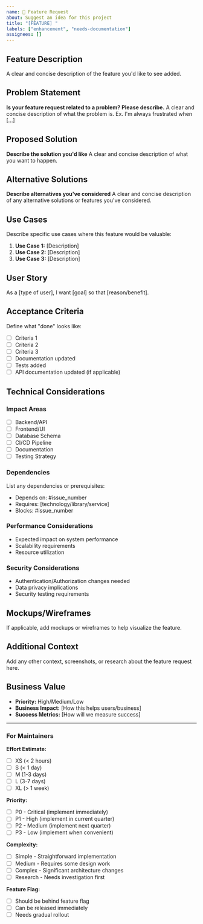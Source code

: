 ```yaml
---
name: 🚀 Feature Request
about: Suggest an idea for this project
title: "[FEATURE] "
labels: ["enhancement", "needs-documentation"]
assignees: []
---
```


## Feature Description
A clear and concise description of the feature you'd like to see added.

## Problem Statement
**Is your feature request related to a problem? Please describe.**
A clear and concise description of what the problem is. Ex. I'm always frustrated when [...]

## Proposed Solution
**Describe the solution you'd like**
A clear and concise description of what you want to happen.

## Alternative Solutions
**Describe alternatives you've considered**
A clear and concise description of any alternative solutions or features you've considered.

## Use Cases
Describe specific use cases where this feature would be valuable:

1. **Use Case 1:** [Description]
2. **Use Case 2:** [Description]
3. **Use Case 3:** [Description]

## User Story
As a [type of user], I want [goal] so that [reason/benefit].

## Acceptance Criteria
Define what "done" looks like:

- [ ] Criteria 1
- [ ] Criteria 2
- [ ] Criteria 3
- [ ] Documentation updated
- [ ] Tests added
- [ ] API documentation updated (if applicable)

## Technical Considerations

### Impact Areas
- [ ] Backend/API
- [ ] Frontend/UI
- [ ] Database Schema
- [ ] CI/CD Pipeline
- [ ] Documentation
- [ ] Testing Strategy

### Dependencies
List any dependencies or prerequisites:
- Depends on: #issue_number
- Requires: [technology/library/service]
- Blocks: #issue_number

### Performance Considerations
- Expected impact on system performance
- Scalability requirements
- Resource utilization

### Security Considerations
- Authentication/Authorization changes needed
- Data privacy implications
- Security testing requirements

## Mockups/Wireframes
If applicable, add mockups or wireframes to help visualize the feature.

## Additional Context
Add any other context, screenshots, or research about the feature request here.

## Business Value
- **Priority:** High/Medium/Low
- **Business Impact:** [How this helps users/business]
- **Success Metrics:** [How will we measure success]

---

### For Maintainers

**Effort Estimate:**
- [ ] XS (< 2 hours)
- [ ] S (< 1 day)
- [ ] M (1-3 days)
- [ ] L (3-7 days)
- [ ] XL (> 1 week)

**Priority:**
- [ ] P0 - Critical (implement immediately)
- [ ] P1 - High (implement in current quarter)
- [ ] P2 - Medium (implement next quarter)
- [ ] P3 - Low (implement when convenient)

**Complexity:**
- [ ] Simple - Straightforward implementation
- [ ] Medium - Requires some design work
- [ ] Complex - Significant architecture changes
- [ ] Research - Needs investigation first

**Feature Flag:**
- [ ] Should be behind feature flag
- [ ] Can be released immediately
- [ ] Needs gradual rollout
